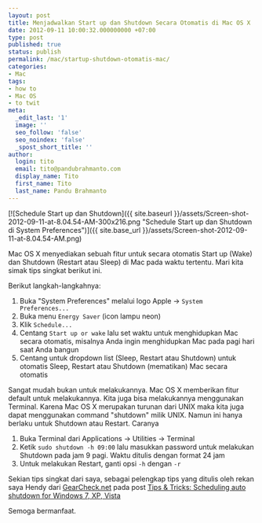 ```yaml
---
layout: post
title: Menjadwalkan Start up dan Shutdown Secara Otomatis di Mac OS X
date: 2012-09-11 10:00:32.000000000 +07:00
type: post
published: true
status: publish
permalink: /mac/startup-shutdown-otomatis-mac/
categories:
- Mac
tags:
- how to
- Mac OS
- to twit
meta:
  _edit_last: '1'
  image: ''
  seo_follow: 'false'
  seo_noindex: 'false'
  _spost_short_title: ''
author:
  login: tito
  email: tito@pandubrahmanto.com
  display_name: Tito
  first_name: Tito
  last_name: Pandu Brahmanto
---
```

[![Schedule Start up dan Shutdown]({{ site.baseurl }}/assets/Screen-shot-2012-09-11-at-8.04.54-AM-300x216.png "Schedule Start up dan Shutdown di System Preferences")]({{ site.base_url }}/assets/Screen-shot-2012-09-11-at-8.04.54-AM.png)

Mac OS X menyediakan sebuah fitur untuk secara otomatis Start up (Wake) dan Shutdown (Restart atau Sleep) di Mac pada waktu tertentu. Mari kita simak tips singkat berikut ini.

Berikut langkah-langkahnya:

1.  Buka "System Preferences" melalui logo Apple -> `System Preferences...`
2.  Buka menu `Energy Saver` (icon lampu neon)
3.  Klik `Schedule...`
4.  Centang `Start up or wake` lalu set waktu untuk menghidupkan Mac secara otomatis, misalnya Anda ingin menghidupkan Mac pada pagi hari saat Anda bangun
5.  Centang untuk dropdown list (Sleep, Restart atau Shutdown) untuk otomatis Sleep, Restart atau Shutdown (mematikan) Mac secara otomatis

Sangat mudah bukan untuk melakukannya. Mac OS X memberikan fitur default untuk melakukannya. Kita juga bisa melakukannya menggunakan Terminal. Karena Mac OS X merupakan turunan dari UNIX maka kita juga dapat menggunakan command "shutdown" milik UNIX. Namun ini hanya berlaku untuk Shutdown atau Restart. Caranya

1.  Buka Terminal dari Applications -> Utilities -> Terminal
2.  Ketik `sudo shutdown -h 09:00` lalu masukkan password untuk melakukan Shutdown pada jam 9 pagi. Waktu ditulis dengan format 24 jam
3.  Untuk melakukan Restart, ganti opsi `-h` dengan `-r`

Sekian tips singkat dari saya, sebagai pelengkap tips yang ditulis oleh rekan saya Hendy dari [GearCheck.net](http://gearcheck.net/ "GearCheck.net Personally Checked") pada post [Tips & Tricks: Scheduling auto shutdown for Windows 7, XP, Vista](http://gearcheck.net/scheduling-auto-shutdown-for-windows-7-xp-vista/ "Tips & Tricks: Scheduling auto shutdown for Windows 7, XP, Vista")

Semoga bermanfaat.
